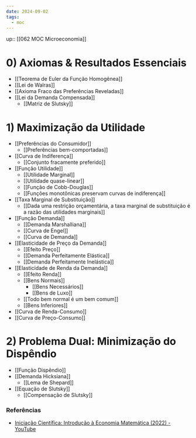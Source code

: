 ```yaml
---
date: 2024-09-02
tags:
  - moc
---
```

up:: [[062 MOC Microeconomia]]

# 0) Axiomas & Resultados Essenciais
- [[Teorema de Euler da Função Homogênea]]
- [[Lei de Walras]]
- [[Axioma Fraco das Preferências Reveladas]]
- [[Lei da Demanda Compensada]]
	- [[Matriz de Slutsky]]

# 1) Maximização da Utilidade
- [[Preferências do Consumidor]]
	- [[Preferências bem-comportadas]]
- [[Curva de Indiferença]]
	- [[Conjunto fracamente preferido]]
- [[Função Utilidade]]
	- [[Utilidade Marginal]]
	- [[Utilidade quase-linear]]
	- [[Função de Cobb-Douglas]]
	- [[Funções monotônicas preservam curvas de indiferença]]
- [[Taxa Marginal de Substituição]]
	- [[Dada uma restrição orçamentária, a taxa marginal de substituição é a razão das utilidades marginais]]
- [[Função Demanda]]
	- [[Demanda Marshalliana]]
	- [[Curva de Engel]]
	- [[Curva de Demanda]]
- [[Elasticidade de Preço da Demanda]]
	- [[Efeito Preço]]
	- [[Demanda Perfeitamente Elástica]]
	- [[Demanda Perfeitamente Inelástica]]
- [[Elasticidade de Renda da Demanda]]
	- [[Efeito Renda]]
	- [[Bens Normais]]
		- [[Bens Necessários]]
		- [[Bens de Luxo]]
	- [[Todo bem normal é um bem comum]]
	- [[Bens Inferiores]]
- [[Curva de Renda-Consumo]]
- [[Curva de Preço-Consumo]]

# 2) Problema Dual: Minimização do Dispêndio
- [[Função Dispêndio]]
- [[Demanda Hicksiana]]
	- [[Lema de Shepard]]
- [[Equação de Slutsky]]
	- [[Compensação de Slutsky]]


### Referências
- [Iniciação Científica: Introdução à Economia Matemática (2022) - YouTube](https://www.youtube.com/playlist?list=PLo4jXE-LdDTTjttEZI1t-7aVeFuMYkZuI)